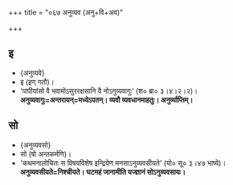 +++
title = "०६७ अनुव्यव (अनु+वि+अव)"

+++

## इ
- {अनुव्यवे}
- इ (इण् गतौ)।
- 'पापीयांसो वै भवामोऽसुररक्षसानि वै नोऽनुव्यवागुः' (श० ब्रा० ३।४।२।२)। **अनुव्यवागुः=अन्तरायन्=मध्येऽपतन्। व्यवौ व्यवधानमाहतुः। अनुर्व्याप्तिम्।**

## सो
- {अनुव्यवसो}
- सो (षो अन्तकर्मणि)।
- 'कथमनालोचितः स विषयविशेष इन्द्रियेण मनसाऽनुव्यवसीयते' (यो० सू० ३।४७ भाष्ये)। **अनुव्यवसीयते=निश्चीयते। घटमहं जानामीति यज्ज्ञानं सोऽनुव्यवसायः।**
